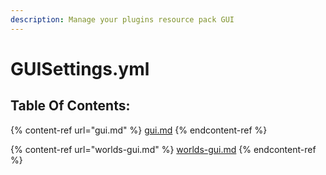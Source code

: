 ```yaml
---
description: Manage your plugins resource pack GUI
---
```


# GUISettings.yml

## Table Of Contents:

{% content-ref url="gui.md" %}
[gui.md](gui.md)
{% endcontent-ref %}

{% content-ref url="worlds-gui.md" %}
[worlds-gui.md](worlds-gui.md)
{% endcontent-ref %}

